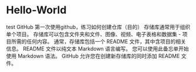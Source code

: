 # Hello-World
test GitHub
第一次使用github，练习如何创建仓库（目的）
存储库通常用于组织单个项目。
存储库可以包含文件夹和文件、图像、视频、电子表格和数据集 - 项目所需的任何内容。
通常，存储库包括一个 README 文件，其中含项目的相关信息。 README 文件以纯文本 Markdown 语言编写。
您可以使用此备忘单开始使用 Markdown 语法。 
GitHub 允许您在创建新存储库的同时添加 README 文件。

